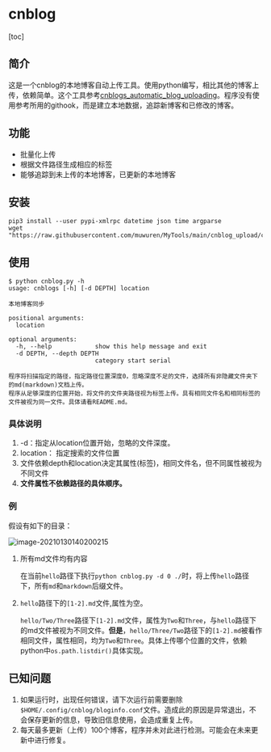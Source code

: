 # cnblog

[toc]

## 简介

​		这是一个cnblog的本地博客自动上传工具。使用python编写，相比其他的博客上传，依赖简单。这个工具参考[cnblogs_automatic_blog_uploading](https://github.com/nickchen121/cnblogs_automatic_blog_uploading)。程序没有使用参考所用的githook，而是建立本地数据，追踪新博客和已修改的博客。

## 功能

- 批量化上传
- 根据文件路径生成相应的标签
- 能够追踪到未上传的本地博客，已更新的本地博客

## 安装

```shell
pip3 install --user pypi-xmlrpc datetime json time argparse
wget "https://raw.githubusercontent.com/muwuren/MyTools/main/cnblog_upload/cnblog.py"
```

## 使用

```shell
$ python cnblog.py -h
usage: cnblogs [-h] [-d DEPTH] location

本地博客同步

positional arguments:
  location

optional arguments:
  -h, --help            show this help message and exit
  -d DEPTH, --depth DEPTH
                        category start serial

程序将扫描指定的路径，指定路径位置深度0，忽略深度不足的文件，选择所有非隐藏文件夹下的md(markdown)文档上传。
程序从足够深度的位置开始，将文件的文件夹路径视为标签上传。具有相同文件名和相同标签的文件被视为同一文件。具体请看README.md。
```

### 具体说明

1. -d：指定从location位置开始，忽略的文件深度。
2. location： 指定搜索的文件位置
3. 文件依赖depth和location决定其属性(标签)，相同文件名，但不同属性被视为不同文件
4. **文件属性不依赖路径的具体顺序。**

### 例

假设有如下的目录：

![image-20210130140200215](https://nsfoxer-oss.oss-cn-beijing.aliyuncs.com/img/a0d0f480d51d15b712bd4e77ab707122.png)

1. 所有md文件均有内容

   在当前`hello`路径下执行`python cnblog.py -d 0 ./`时，将上传`hello`路径下，所有`md`和`markdown`后缀文件。

2. `hello`路径下的`[1-2].md`文件,属性为空。

   `hello/Two/Three`路径下`[1-2].md`文件，属性为`Two`和`Three`，与`hello`路径下的md文件被视为不同文件。**但是**，`hello/Three/Two`路径下的`[1-2].md`被看作相同文件，属性相同，均为`Two`和`Three`。具体上传哪个位置的文件，依赖python中`os.path.listdir()`具体实现。

## 已知问题

1. 如果运行时，出现任何错误，请下次运行前需要删除`$HOME/.config/cnblog/bloginfo.conf`文件。造成此的原因是异常退出，不会保存更新的信息，导致旧信息使用，会造成重复上传。
2. 每天最多更新（上传）100个博客，程序并未对此进行检测。可能会在未来更新中进行修复。